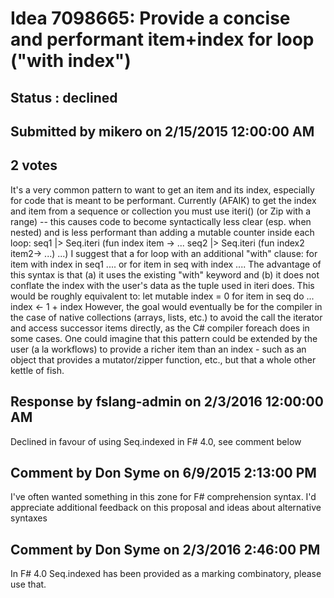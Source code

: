 # Idea 7098665: Provide a concise and performant item+index for loop ("with index") #

## Status : declined

## Submitted by mikero on 2/15/2015 12:00:00 AM

## 2 votes

It's a very common pattern to want to get an item and its index, especially for code that is meant to be performant.
Currently (AFAIK) to get the index and item from a sequence or collection you must use iteri() (or Zip with a range) -- this causes code to become syntactically less clear (esp. when nested) and is less performant than adding a mutable counter inside each loop:
seq1 |> Seq.iteri (fun index item ->
...
seq2 |> Seq.iteri (fun index2 item2->
...)
...)
I suggest that a for loop with an additional "with" clause:
for item with index in seq1
....
or
for item in seq with index
....
The advantage of this syntax is that (a) it uses the existing "with" keyword and (b) it does not conflate the index with the user's data as the tuple used in iteri does.
This would be roughly equivalent to:
let mutable index = 0
for item in seq do
...
index <- 1 + index
However, the goal would eventually be for the compiler in the case of native collections (arrays, lists, etc.) to avoid the call the iterator and access successor items directly, as the C# compiler foreach does in some cases.
One could imagine that this pattern could be extended by the user (a la workflows) to provide a richer item than an index - such as an object that provides a mutator/zipper function, etc., but that a whole other kettle of fish.

## Response by fslang-admin on 2/3/2016 12:00:00 AM

Declined in favour of using Seq.indexed in F# 4.0, see comment below


## Comment by Don Syme on 6/9/2015 2:13:00 PM

I've often wanted something in this zone for F# comprehension syntax. I'd appreciate additional feedback on this proposal and ideas about alternative syntaxes

## Comment by Don Syme on 2/3/2016 2:46:00 PM

In F# 4.0 Seq.indexed has been provided as a marking combinatory, please use that.
